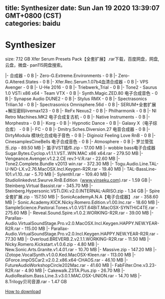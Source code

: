 
title: Synthesizer
date: Sun Jan 19 2020 13:39:07 GMT+0800 (CST)    
categories: baidu
---

# Synthesizer
size: 7.12 GB
 Xfer Serum Presets Pack【全套扩展】.rar下载，百度网盘，网盘,云盘，微盘- pan115网盘搜索。
 
|- 合成器 - 0 B
|- Zero-G.Extreme.Environments - 0 B
|- Zero-G.Altered.States - 0 B
|- Xfer.Rec.Serum.1.07b4血清合成器 - 0 B
|- VPS Avenger - 0 B
|- U-He 2016 - 0 B
|- Triebwerk_Trial - 0 B
|- Tone2 - Saurus 1.0 VSTi x86 x64 - Team VTX - 0 B
|- Synth.Magic.ZED.80 电子合成音色 - 0 B
|- Synapse Audio DUNE2 - 0 B
|- Stylus RMX - 0 B
|- Spectrasonics Trilian.1d - 0 B
|- Spectrasonics Omnisphere.56d - 0 B
|- SERUM+全套扩展+解压密码livemax123 - 0 B
|- ReFx Nexus2 - 0 B
|- Philharmonik - 0 B
|- NI Retro Machines.MK2 电子合成复古机 - 0 B
|- Native Instruments - 0 B
|- Morphestra - 0 B
|- Korg - 0 B
|- Hypnotic Dance - 0 B
|- Galaxy X（电子综合库） - 0 B
|- FC - 0 B
|- Dmitry.Sches.Diversion.27 电音合成器 - 0 B
|- DirtyModula 模块化合成电子音色 - 0 B
|- Diginoiz Feeling Love RnB - 0 B
|- CinesamplesCineBells 电子合成音色 - 0 B
|- Atmosphere - 0 B
|- 罗兰管弦乐.zip - 89.50 MB
|- 笛子VST插件.zip - 17.00 MB
|- wobble bass电子合成器Sugar.Bytes.Cyclop.v1.1.1.VST..WIN.MAC x86 x64.rar - 279.50 MB
|- Vengeance.Avenger.v1.2.2.CE rev.1-V.R.rar - 22.60 MB
|- Tone2.Complete.Bundle v2013 win.rar - 372.30 MB
|- Togu.Audio.Line.TAL-U-NO-LX.v2.76.MacOSX.Incl.Keygen-R2R.rar - 19.40 MB
|- TAL-BassLine-101.v1.10..rar - 5.70 MB
|- Sylenth1.rar - 109.40 MB
|- Studiolinkedvst.Swurve.RnB.Edition（www.yinseku.com).rar - 1.59 GB
|- Steinberg.Virtual Bassist.rar - 345.70 MB
|- Steinberg.Hypersonic.VSTi.DXi.v2.0.INTERNAL-AiRISO.zip - 1.34 GB
|- Spire全套扩展.zip - 157.50 MB
|- SonicAcademyA.N.A【电子合成器】.rar - 358.60 MB
|- Sonic.Academy.KICK.Nicky.Romero.Edition.v1.00.Inc.rar - 18.60 MB
|- SampleScience.Pastoral.Tones.v1.0.VST.64BiT.MacOSX-SYNTHiC4TE.rar - 275.60 MB
|- Reveal.Sound.Spire.v1.0.2.WORKING-R2R.rar - 39.00 MB
|- Parallax-Audio.VirtualSoundStage.Pro.v2.0.MacOSX.Incl.Keygen.HAPPY.NEW.YEAR-R2R.rar - 115.00 MB
|- Parallax-Audio.VirtualSoundStage.Pro.v2.0.Incl.Keygen.HAPPY.NEW.YEAR-R2R.rar - 77.30 MB
|- Overloud.BREVERB.2.v2.1.1.WORKING-R2R.rar - 11.50 MB
|- Nicky.Romero.Kickstart.v1.0.6.zip - 4.80 MB
|- New.Sonic.Arts.Granite.v1.4.01.rar - 10.70 MB
|- Massive.zip - 147.20 MB
|- iZotope.VocalSynth.v1.0.0.Ked.MacOSX-Kleen.rar - 113.00 MB
|- GForce.impOSCar2.v2.0.2.x86.x64-CHAOS.rar - 46.10 MB
|- FutureAudioWorkshopCircle202Mac.rar - 41.60 MB
|- FabFilter.One.v3.23-R2R.rar - 4.90 MB
|- Cakewalk.Z3TA.Plus.zip - 26.70 MB
|- AudioRealism.Bass.Line.3.v3.0.1.MAC.OSX-UNION.rar - 14.70 MB
|- 8.Trilogy贝司音源.rar - 1.47 GB

[How to download](https://bpcam.bemobtrk.com/go/2ceec3aa-1ca2-46d6-b9ff-aaa5c184517c?jno=5502)